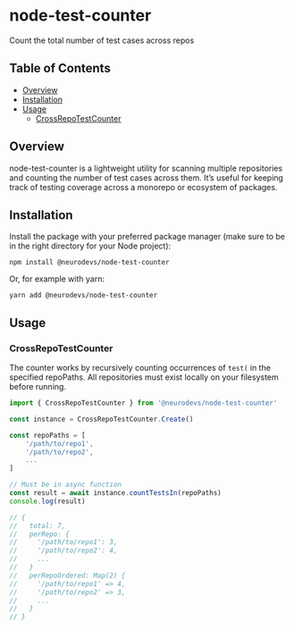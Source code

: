 # node-test-counter
Count the total number of test cases across repos

## Table of Contents
- [Overview](#overview)
- [Installation](#installation)
- [Usage](#usage)
  - [CrossRepoTestCounter](#crossrepotestcounter)

## Overview

node-test-counter is a lightweight utility for scanning multiple repositories and counting the number of test cases across them. It’s useful for keeping track of testing coverage across a monorepo or ecosystem of packages.

## Installation

Install the package with your preferred package manager (make sure to be in the right directory for your Node project):

`npm install @neurodevs/node-test-counter` 

Or, for example with yarn:

`yarn add @neurodevs/node-test-counter`

## Usage

### CrossRepoTestCounter

The counter works by recursively counting occurrences of `test(` in the specified repoPaths. All repositories must exist locally on your filesystem before running.

```typescript
import { CrossRepoTestCounter } from '@neurodevs/node-test-counter'

const instance = CrossRepoTestCounter.Create()

const repoPaths = [
    '/path/to/repo1',
    '/path/to/repo2',
    ...
]

// Must be in async function
const result = await instance.countTestsIn(repoPaths)
console.log(result)

// {
//   total: 7,
//   perRepo: {
//     '/path/to/repo1': 3,
//     '/path/to/repo2': 4,
//     ...
//   }
//   perRepoOrdered: Map(2) {
//     '/path/to/repo1' => 4,
//     '/path/to/repo2' => 3,
//     ...
//   }
// }
```
